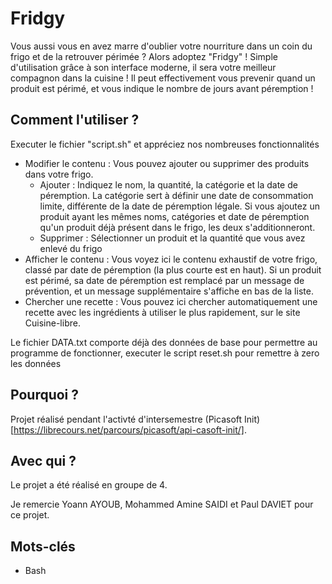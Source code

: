 # Fridgy

Vous aussi vous en avez marre d'oublier votre nourriture dans un coin du frigo et de la retrouver périmée ?
Alors adoptez "Fridgy" !
Simple d'utilisation grâce à son interface moderne, il sera votre meilleur compagnon dans la cuisine !
Il peut effectivement vous prevenir quand un produit est périmé, et vous indique le nombre de jours avant péremption !

## Comment l'utiliser ?
Executer le fichier "script.sh" et appréciez nos nombreuses fonctionnalités

- Modifier le contenu : Vous pouvez ajouter ou supprimer des produits dans votre frigo.
    - Ajouter : Indiquez le nom, la quantité, la catégorie et la date de péremption. La catégorie sert à définir une date de consommation limite, différente de la date de péremption légale. 
Si vous ajoutez un produit ayant les mêmes noms, catégories et date de péremption qu'un produit déjà présent dans le frigo, les deux s'additionneront.
    - Supprimer : Sélectionner un produit et la quantité que vous avez enlevé du frigo
- Afficher le contenu : Vous voyez ici le contenu exhaustif de votre frigo, classé par date de péremption (la plus courte est en haut). Si un produit est périmé, sa date de péremption 
est remplacé par un message de prévention, et un message supplémentaire s'affiche en bas de la liste.
- Chercher une recette : Vous pouvez ici chercher automatiquement une recette avec les ingrédients à utiliser le plus rapidement, sur le site Cuisine-libre.

Le fichier DATA.txt comporte déjà des données de base pour permettre au programme de fonctionner, executer le script reset.sh pour remettre à zero les données

## Pourquoi ?
Projet réalisé pendant l'activté d'intersemestre (Picasoft Init)[https://librecours.net/parcours/picasoft/api-casoft-init/].

## Avec qui ?
Le projet a été réalisé en groupe de 4.

Je remercie Yoann AYOUB, Mohammed Amine SAIDI et Paul DAVIET pour ce projet.

## Mots-clés

* Bash
